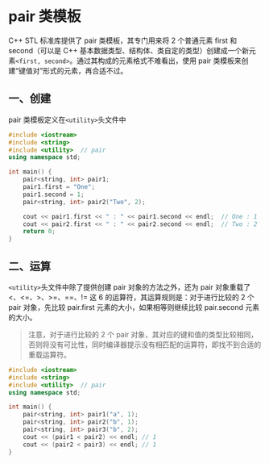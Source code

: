 # pair 类模板

C++ STL 标准库提供了 pair 类模板，其专门用来将 2 个普通元素 first 和 second（可以是 C++ 基本数据类型、结构体、类自定的类型）创建成一个新元素`<first, second>`。通过其构成的元素格式不难看出，使用 pair 类模板来创建“键值对”形式的元素，再合适不过。

## 一、创建

pair 类模板定义在`<utility>`头文件中

```c++
#include <iostream>
#include <string>
#include <utility>  // pair
using namespace std;

int main() {
    pair<string, int> pair1;
    pair1.first = "One";
    pair1.second = 1;
    pair<string, int> pair2("Two", 2);

    cout << pair1.first << " : " << pair1.second << endl;  // One : 1
    cout << pair2.first << " : " << pair2.second << endl;  // Two : 2
    return 0;
}
```

## 二、运算

`<utility>`头文件中除了提供创建 pair 对象的方法之外，还为 pair 对象重载了 <、<=、>、>=、==、!= 这 6 的运算符，其运算规则是：对于进行比较的 2 个 pair 对象，先比较 pair.first 元素的大小，如果相等则继续比较 pair.second 元素的大小。

> 注意，对于进行比较的 2 个 pair 对象，其对应的键和值的类型比较相同，否则将没有可比性，同时编译器提示没有相匹配的运算符，即找不到合适的重载运算符。

```c++
#include <iostream>
#include <string>
#include <utility>  // pair
using namespace std;

int main() {
    pair<string, int> pair1("a", 1);
    pair<string, int> pair2("b", 1);
    pair<string, int> pair3("b", 2);
    cout << (pair1 < pair2) << endl; // 1
    cout << (pair2 < pair3) << endl; // 1
}
```

